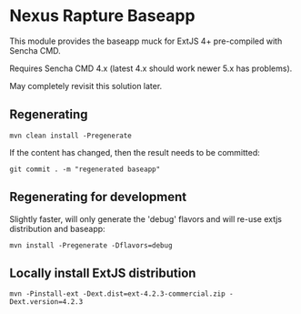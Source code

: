 <!--

    Sonatype Nexus (TM) Open Source Version
    Copyright (c) 2007-2014 Sonatype, Inc.
    All rights reserved. Includes the third-party code listed at http://links.sonatype.com/products/nexus/oss/attributions.

    This program and the accompanying materials are made available under the terms of the Eclipse Public License Version 1.0,
    which accompanies this distribution and is available at http://www.eclipse.org/legal/epl-v10.html.

    Sonatype Nexus (TM) Professional Version is available from Sonatype, Inc. "Sonatype" and "Sonatype Nexus" are trademarks
    of Sonatype, Inc. Apache Maven is a trademark of the Apache Software Foundation. M2eclipse is a trademark of the
    Eclipse Foundation. All other trademarks are the property of their respective owners.

-->
# Nexus Rapture Baseapp

This module provides the baseapp muck for ExtJS 4+ pre-compiled with Sencha CMD.

Requires Sencha CMD 4.x (latest 4.x should work newer 5.x has problems).

May completely revisit this solution later.

## Regenerating

    mvn clean install -Pregenerate

If the content has changed, then the result needs to be committed:

    git commit . -m "regenerated baseapp"

## Regenerating for development

Slightly faster, will only generate the 'debug' flavors and will re-use extjs distribution and baseapp: 

    mvn install -Pregenerate -Dflavors=debug

## Locally install ExtJS distribution

    mvn -Pinstall-ext -Dext.dist=ext-4.2.3-commercial.zip -Dext.version=4.2.3
